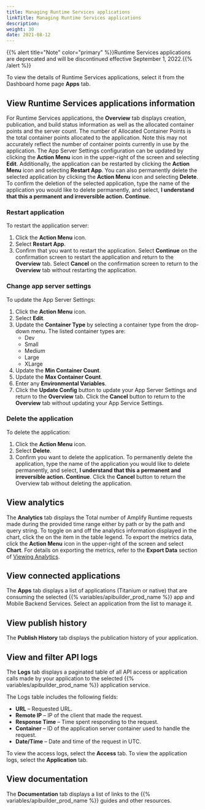 ```yaml
---
title: Managing Runtime Services applications
linkTitle: Managing Runtime Services applications
description: 
weight: 30
date: 2021-08-12
---
```


{{% alert title="Note" color="primary" %}}Runtime Services applications are deprecated and will be discontinued effective September 1, 2022.{{% /alert %}}

To view the details of Runtime Services applications, select it from the Dashboard home page **Apps** tab.

## View Runtime Services applications information

For Runtime Services applications, the **Overview** tab displays creation, publication, and build status information as well as the allocated container points and the server count. The number of Allocated Container Points is the total container points allocated to the application. Note this may not accurately reflect the number of container points currently in use by the application. The App Server Settings configuration can be updated by clicking the **Action Menu** icon in the upper-right of the screen and selecting **Edit**. Additionally, the application can be restarted by clicking the **Action Menu** icon and selecting **Restart App**. You can also permanently delete the selected application by clicking the **Action Menu** icon and selecting **Delete**. To confirm the deletion of the selected application, type the name of the application you would like to delete permanently, and select, **I understand that this a permanent and irreversible action. Continue**.

### Restart application

To restart the application server:

1. Click the **Action Menu** icon.
2. Select **Restart App**.
3. Confirm that you want to restart the application. Select **Continue** on the confirmation screen to restart the application and return to the **Overview** tab. Select **Cancel** on the confirmation screen to return to the **Overview** tab without restarting the application.

### Change app server settings

To update the App Server Settings:

1. Click the **Action Menu** icon.
2. Select **Edit**.
3. Update the **Container Type** by selecting a container type from the drop-down menu. The listed container types are:
    * Dev
    * Small
    * Medium
    * Large
    * XLarge
4. Update the **Min Container Count**.
5. Update the **Max Container Count**.
6. Enter any **Environmental Variables**.
7. Click the **Update Config** button to update your App Server Settings and return to the **Overview** tab. Click the **Cancel** button to return to the **Overview** tab without updating your App Service Settings.

### Delete the application

To delete the application:

1. Click the **Action Menu** icon.
2. Select **Delete**.
3. Confirm you want to delete the application. To permanently delete the application, type the name of the application you would like to delete permanently, and select, **I understand that this a permanent and irreversible action. Continue**. Click the **Cancel** button to return the Overview tab without deleting the application.

## View analytics

The **Analytics** tab displays the Total number of Amplify Runtime requests made during the provided time range either by path or by the path and query string. To toggle on and off the analytics information displayed in the chart, click the on the item in the table legend. To export the metrics data, click the **Action Menu** icon in the upper-right of the screen and select **Chart**. For details on exporting the metrics, refer to the **Export Data** section of [Viewing Analytics](/docs/dashboard_guide/managing_applications/viewing_analytics/).

## View connected applications

The **Apps** tab displays a list of applications (Titanium or native) that are consuming the selected {{% variables/apibuilder_prod_name %}} app and Mobile Backend Services. Select an application from the list to manage it.

## View publish history

The **Publish History** tab displays the publication history of your application.

## View and filter API logs

The **Logs** tab displays a paginated table of all API access or application calls made by your application to the selected {{% variables/apibuilder_prod_name %}} application service.

The Logs table includes the following fields:

* **URL** – Requested URL.
* **Remote IP** – IP of the client that made the request.
* **Response Time** – Time spent responding to the request.
* **Container** – ID of the application server container used to handle the request.
* **Date/Time** – Date and time of the request in UTC.

To view the access logs, select the **Access** tab. To view the application logs, select the **Application** tab.

## View documentation

The **Documentation** tab displays a list of links to the {{% variables/apibuilder_prod_name %}} guides and other resources.
